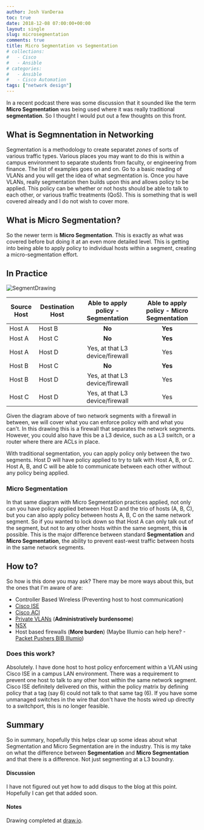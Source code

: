 ```yaml
---
author: Josh VanDeraa
toc: true
date: 2018-12-08 07:00:00+00:00
layout: single
slug: microsegmentation
comments: true
title: Micro Segmentation vs Segmentation
# collections:
#   - Cisco
#   - Ansible
# categories:
#   - Ansible
#   - Cisco Automation
tags: ["network design"]
---
```


In a recent podcast there was some discussion that it sounded like the term **Micro Segmentation**
was being used where it was really traditional **segmentation**. So I thought I would put out a few
thoughts on this front.

## What is Segmnentation in Networking

Segmentation is a methodology to create separatet _zones_ of sorts of various traffic types. Various
places you may want to do this is within a campus environment to separate students from faculty, or
engineering from finance. The list of examples goes on and on. Go to a basic reading of VLANs and
you will get the idea of what segmentation is. Once you have VLANs, really segmentation then builds
upon this and allows policy to be applied. This policy can be whether or not hosts should be able to
talk to each other, or various traffic treatments (QoS). This is something that is well covered
already and I do not wish to cover more.

## What is Micro Segmentation? 

So the newer term is **Micro Segmentation**. This is exactly as what was covered before but doing it
at an even more detailed level. This is getting into being able to apply policy to individual hosts
within a segment, creating a micro-segmentation effort. 

## In Practice

![SegmentDrawing](../../images/2018/12/segments.png)

| Source Host | Destination Host | Able to apply policy - Segmentation | Able to apply policy - Micro Segmentation |
| ----------- | ---------------- | :---------------------------------: | :---------------------------------------: |
| Host A      | Host B           |               **No**                |                  **Yes**                  |
| Host A      | Host C           |               **No**                |                  **Yes**                  |
| Host A      | Host D           |   Yes, at that L3 device/firewall   |                    Yes                    |
| Host B      | Host C           |               **No**                |                  **Yes**                  |
| Host B      | Host D           |   Yes, at that L3 device/firewall   |                    Yes                    |
| Host C      | Host D           |   Yes, at that L3 device/firewall   |                    Yes                    |

Given the diagram above of two network segments with a firewall in between, we will cover what you
can enforce policy with and what you can't. In this drawing this is a firewall that separates the
network segments. However, you could also have this be a L3 device, such as a L3 switch, or a router
where there are ACLs in place.

With traditional segmentation, you can apply policy only between the two segments. Host D will have
policy applied to try to talk with Host A, B, or C. Host A, B, and C will be able to communicate
between each other without any policy being applied.

### Micro Segmentation

In that same diagram with Micro Segmentation practices applied, not only can you have policy applied
between Host D and the trio of hosts (A, B, C), but you can also apply policy between hosts A, B, C
on the same network segment. So if you wanted to lock down so that Host A can only talk out of the
segment, but not to any other hosts within the same segment, this **is** possible. This is the major
difference between standard **Segmentation** and **Micro Segmentation**, the ability to prevent
east-west traffic between hosts in the same network segments.

## How to?

So how is this done you may ask? There may be more ways about this, but the ones that I'm aware of
are:

- Controller Based Wireless (Preventing host to host communication)
- [Cisco ISE](https://www.cisco.com/c/en/us/products/security/identity-services-engine/index.html)
- [Cisco ACI](https://www.cisco.com/c/en/us/solutions/data-center-virtualization/application-centric-infrastructure/index.html)
- [Private VLANs](https://en.wikipedia.org/wiki/Private_VLAN) (**Administratively burdensome**)
- [NSX](https://www.vmware.com/try-vmware/nsx-micro-hol-labs.html)
- Host based firewalls (**More burden**) (Maybe Illumio can help here? - [Packet Pushers BIB Illumio](https://packetpushers.net/podcast/bib-062-globally-scalable-microsegmentation-with-illumio/))

### Does this work?

Absolutely. I have done host to host policy enforcement within a VLAN using Cisco ISE in a campus
LAN environment. There was a requirement to prevent one host to talk to any other host within the
same network segment. Cisco ISE definitely delivered on this, within the policy matrix by defining
policy that a tag (say 6) could not talk to that same tag (6). If you have some unmanaged switches
in the wire that don't have the hosts wired up directly to a switchport, this is no longer feasible.

## Summary

So in summary, hopefully this helps clear up some ideas about what Segmentation and Micro
Segmentation are in the industry. This is my take on what the difference between **Segmentation**
and **Micro Segmentation** and that there is a difference. Not just segmenting at a L3 boundry.

#### Discussion

I have not figured out yet how to add disqus to the blog at this point. Hopefully I can get that
added soon.

#### Notes

Drawing completed at [draw.io](https://draw.io).
